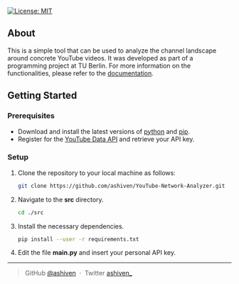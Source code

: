 [![License: MIT](https://img.shields.io/badge/License-MIT-yellow.svg)](https://opensource.org/licenses/MIT)

## About 

This is a simple tool that can be used to analyze the channel landscape around concrete YouTube videos. It was developed as part of a programming project at TU Berlin. For more information on the functionalities, please refer to the [documentation](src/README.md).

## Getting Started

### Prerequisites

- Download and install the latest versions of [python](https://www.python.org/downloads/) and [pip](https://pypi.org/project/pip/).
- Register for the [YouTube Data API](https://developers.google.com/youtube/v3/getting-started) and retrieve your API key.

### Setup

1. Clone the repository to your local machine as follows:
   ```bash
   git clone https://github.com/ashiven/YouTube-Network-Analyzer.git
   ```
2. Navigate to the **src** directory.

   ```bash
   cd ./src
   ```
   
3. Install the necessary dependencies.
   
   ```bash
   pip install --user -r requirements.txt
   ```

4. Edit the file **main.py** and insert your personal API key.

---

> GitHub [@ashiven](https://github.com/Ashiven) &nbsp;&middot;&nbsp;
> Twitter [ashiven_](https://twitter.com/ashiven_)
